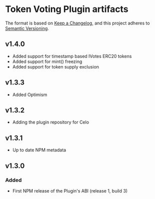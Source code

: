 # Token Voting Plugin artifacts

The format is based on [Keep a Changelog](https://keepachangelog.com/en/1.0.0/),
and this project adheres to [Semantic Versioning](https://semver.org/spec/v2.0.0.html).

## v1.4.0

- Added support for timestamp based IVotes ERC20 tokens
- Added support for mint() freezing
- Added support for token supply exclusion

## v1.3.3

- Added Optimism

## v1.3.2

- Adding the plugin repository for Celo

## v1.3.1

- Up to date NPM metadata

## v1.3.0

### Added

- First NPM release of the Plugin's ABI (release 1, build 3)
